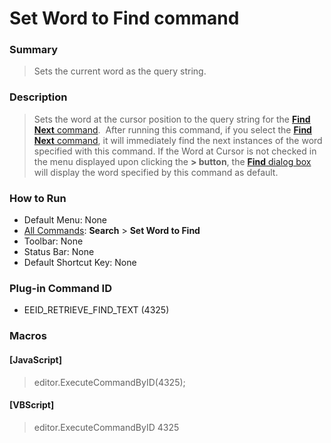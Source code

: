 # Set Word to Find command

### Summary

> Sets the current word as the query string.

### Description

> Sets the word at the cursor position to the query string for the [**Find Next** command](edit_repeat).  After running this command, if you
> select the [**Find Next** command](edit_repeat), it will
> immediately find the next instances of the word specified with this command. If the
> Word at Cursor is not checked in the menu displayed upon clicking the **\> button**, the [**Find** dialog box](../../dlg/find/index)
> will display the word specified by this command as default.

### How to Run

- Default Menu: None
- [All Commands](../tools/all_commands): **Search**
\> **Set Word to Find**
- Toolbar: None
- Status Bar: None
- Default Shortcut Key: None

### Plug-in Command ID

- EEID\_RETRIEVE\_FIND\_TEXT (4325)

### Macros

#### \[JavaScript\]

> editor.ExecuteCommandByID(4325);

#### \[VBScript\]

> editor.ExecuteCommandByID 4325
